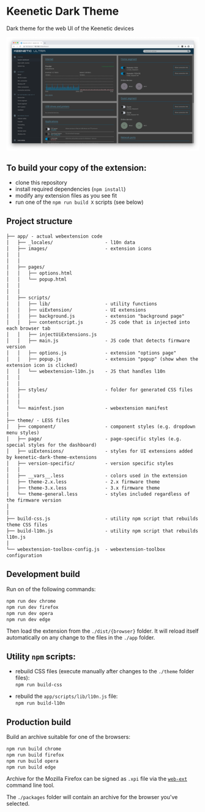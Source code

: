 # Keenetic Dark Theme

Dark theme for the web UI of the Keenetic devices

![Image](screenshot.png)

## To build your copy of the extension:

- clone this repository
- install required dependencies (`npm install`)
- modify any extension files as you see fit
- run one of the `npm run build X` scripts (see below)

## Project structure

```
├── app/ - actual webextension code
│   ├── _locales/                   - l10n data
│   ├── images/                     - extension icons
│   │    
│   │    
│   ├── pages/  
│   │   ├── options.html
│   │   └── popup.html
│   │    
│   │  
│   ├── scripts/  
│   │   ├── lib/                    - utility functions
│   │   ├── uiExtension/            - UI extensions
│   │   ├── background.js           - extension "background page"
│   │   ├── contentscript.js        - JS code that is injected into each browser tab
│   │   ├── injectUiExtensions.js
│   │   ├── main.js                 - JS code that detects firmware version
│   │   ├── options.js              - extension "options page"
│   │   ├── popup.js                - extension "popup" (show when the extension icon is clicked)
│   │   └── webextension-l10n.js    - JS that handles l10n 
│   │    
│   │  
│   ├── styles/                     - folder for generated CSS files
│   │    
│   │  
│   └── mainfest.json               - webextension manifest       
│  
├── theme/ - LESS files
│   ├── component/                  - component styles (e.g. dropdown menu styles)    
│   ├── page/                       - page-specific styles (e.g. special styles for the dashboard)  
│   ├── uiExtensions/               - styles for UI extensions added by keenetic-dark-theme-extensions  
│   ├── version-specific/           - version specific styles  
│   │
│   ├── __vars__.less               - colors used in the extension    
│   ├── theme-2.x.less              - 2.x firmware theme  
│   ├── theme-3.x.less              - 3.x firmware theme
│   └── theme-general.less          - styles included regardless of the firmware version
│  
│  
├── build-css.js                    - utility npm script that rebuilds theme CSS files
├── build-l10n.js                   - utility npm script that rebuilds l10n.js
│  
└── webextension-toolbox-config.js  - webextension-toolbox configuration
```

## Development build

Run on of the following commands:

    npm run dev chrome
    npm run dev firefox
    npm run dev opera
    npm run dev edge

Then load the extension from the `./dist/{browser}` folder.
It will reload itself automatically on
any change to the files in the `./app` folder.

## Utility `npm` scripts:

- rebuild CSS files (execute manually after changes to the `./theme` folder files):<br/>
  `npm run build-css`

- rebuild the `app/scripts/lib/l10n.js` file:<br/>
  `npm run build-l10n`

## Production build

Build an archive suitable for one of the browsers:

    npm run build chrome
    npm run build firefox
    npm run build opera
    npm run build edge

Archive for the Mozilla Firefox
can be signed as `.xpi` file
via the [`web-ext`](https://github.com/mozilla/web-ext) command line tool.

The `./packages` folder will contain an archive for the browser you've selected.
